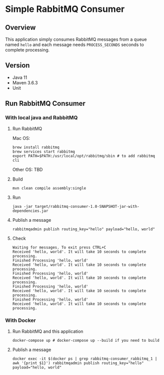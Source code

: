 # Simple RabbitMQ Consumer

## Overview

This application simply consumes RabbitMQ messages from a queue named `hello` and each message needs `PROCESS_SECONDS` seconds to complete processing.

## Version

- Java 11
- Maven 3.6.3
- Unit

## Run RabbitMQ Consumer

### With local java and RabbitMQ

1. Run RabbitMQ

    Mac OS:

    ```
    brew install rabbitmq
    brew services start rabbitmq
    export PATH=$PATH:/usr/local/opt/rabbitmq/sbin # to add rabbitmq cli
    ```

    Other OS: TBD

1. Build

    ```
    mvn clean compile assembly:single
    ```
1. Run
    ```
    java -jar target/rabbitmq-consumer-1.0-SNAPSHOT-jar-with-dependencies.jar
    ```
1. Publish a message
    ```
    rabbitmqadmin publish routing_key="hello" payload="hello, world"
    ```

1. Check

    ```
    Waiting for messages. To exit press CTRL+C
    Received 'hello, world'. It will take 10 seconds to complete processing.
    Finished Processing 'hello, world'
    Received 'hello, world'. It will take 10 seconds to complete processing.
    Finished Processing 'hello, world'
    Received 'hello, world'. It will take 10 seconds to complete processing.
    Finished Processing 'hello, world'
    Received 'hello, world'. It will take 10 seconds to complete processing.
    Finished Processing 'hello, world'
    Received 'hello, world'. It will take 10 seconds to complete processing.
    ```

### With Docker

1. Run RabbitMQ and this application

    ```
    docker-compose up # docker-compose up --build if you need to build
    ```

1. Publish a message

    ```
    docker exec -it $(docker ps | grep rabbitmq-consumer_rabbitmq_1 | awk '{print $1}') rabbitmqadmin publish routing_key="hello" payload="hello, world"
    ```
